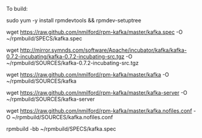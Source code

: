To build:

sudo yum -y install rpmdevtools && rpmdev-setuptree

wget https://raw.github.com/nmilford/rpm-kafka/master/kafka.spec -O ~/rpmbuild/SPECS/kafka.spec

wget http://mirror.symnds.com/software/Apache/incubator/kafka/kafka-0.7.2-incubating/kafka-0.7.2-incubating-src.tgz -O ~/rpmbuild/SOURCES/kafka-0.7.2-incubating-src.tgz

wget https://raw.github.com/nmilford/rpm-kafka/master/kafka -O ~/rpmbuild/SOURCES/kafka

wget https://raw.github.com/nmilford/rpm-kafka/master/kafka-server -O ~/rpmbuild/SOURCES/kafka-server

wget https://raw.github.com/nmilford/rpm-kafka/master/kafka.nofiles.conf -O ~/rpmbuild/SOURCES/kafka.nofiles.conf

rpmbuild -bb ~/rpmbuild/SPECS/kafka.spec